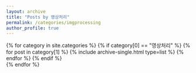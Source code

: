 ```yaml
---
layout: archive
title: "Posts by 영상처리"
permalink: /categories/imgprocessing
author_profile: true
---
```

{% for category in site.categories %}
  {% if category[0] == "영상처리" %}
    {% for post in category[1] %}
      {% include archive-single.html type=list %}
    {% endfor %}
  {% endif %}  
{% endfor %}  
